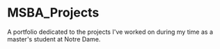 # MSBA_Projects
A portfolio dedicated to the projects I've worked on during my time as a master's student at Notre Dame. 
